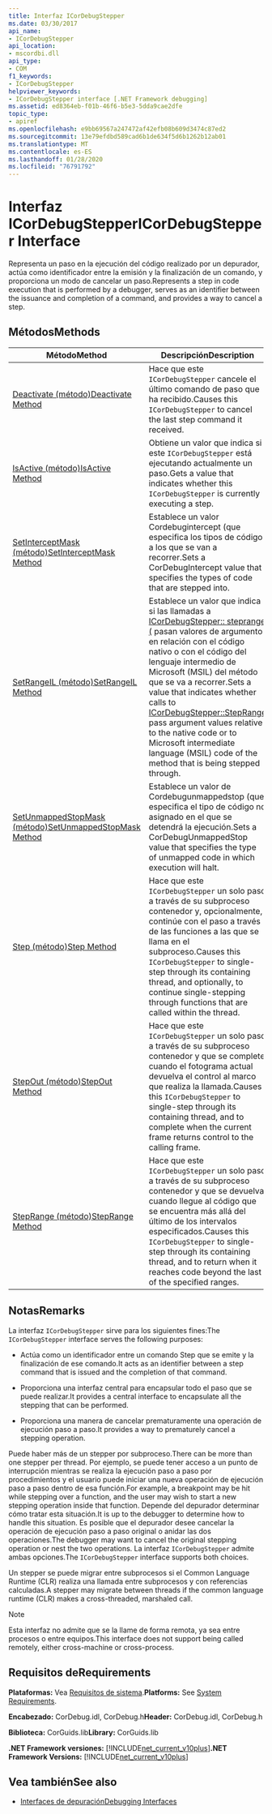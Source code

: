 ```yaml
---
title: Interfaz ICorDebugStepper
ms.date: 03/30/2017
api_name:
- ICorDebugStepper
api_location:
- mscordbi.dll
api_type:
- COM
f1_keywords:
- ICorDebugStepper
helpviewer_keywords:
- ICorDebugStepper interface [.NET Framework debugging]
ms.assetid: ed8364eb-f01b-46f6-b5e3-5dda9cae2dfe
topic_type:
- apiref
ms.openlocfilehash: e9bb69567a247472af42efb08b609d3474c87ed2
ms.sourcegitcommit: 13e79efdbd589cad6b1de634f5d6b1262b12ab01
ms.translationtype: MT
ms.contentlocale: es-ES
ms.lasthandoff: 01/28/2020
ms.locfileid: "76791792"
---
```

# <a name="icordebugstepper-interface"></a><span data-ttu-id="da91f-102">Interfaz ICorDebugStepper</span><span class="sxs-lookup"><span data-stu-id="da91f-102">ICorDebugStepper Interface</span></span>
<span data-ttu-id="da91f-103">Representa un paso en la ejecución del código realizado por un depurador, actúa como identificador entre la emisión y la finalización de un comando, y proporciona un modo de cancelar un paso.</span><span class="sxs-lookup"><span data-stu-id="da91f-103">Represents a step in code execution that is performed by a debugger, serves as an identifier between the issuance and completion of a command, and provides a way to cancel a step.</span></span>  
  
## <a name="methods"></a><span data-ttu-id="da91f-104">Métodos</span><span class="sxs-lookup"><span data-stu-id="da91f-104">Methods</span></span>  
  
|<span data-ttu-id="da91f-105">Método</span><span class="sxs-lookup"><span data-stu-id="da91f-105">Method</span></span>|<span data-ttu-id="da91f-106">Descripción</span><span class="sxs-lookup"><span data-stu-id="da91f-106">Description</span></span>|  
|------------|-----------------|  
|[<span data-ttu-id="da91f-107">Deactivate (método)</span><span class="sxs-lookup"><span data-stu-id="da91f-107">Deactivate Method</span></span>](icordebugstepper-deactivate-method.md)|<span data-ttu-id="da91f-108">Hace que este `ICorDebugStepper` cancele el último comando de paso que ha recibido.</span><span class="sxs-lookup"><span data-stu-id="da91f-108">Causes this `ICorDebugStepper` to cancel the last step command it received.</span></span>|  
|[<span data-ttu-id="da91f-109">IsActive (método)</span><span class="sxs-lookup"><span data-stu-id="da91f-109">IsActive Method</span></span>](icordebugstepper-isactive-method.md)|<span data-ttu-id="da91f-110">Obtiene un valor que indica si este `ICorDebugStepper` está ejecutando actualmente un paso.</span><span class="sxs-lookup"><span data-stu-id="da91f-110">Gets a value that indicates whether this `ICorDebugStepper` is currently executing a step.</span></span>|  
|[<span data-ttu-id="da91f-111">SetInterceptMask (método)</span><span class="sxs-lookup"><span data-stu-id="da91f-111">SetInterceptMask Method</span></span>](icordebugstepper-setinterceptmask-method.md)|<span data-ttu-id="da91f-112">Establece un valor Cordebugintercept (que especifica los tipos de código a los que se van a recorrer.</span><span class="sxs-lookup"><span data-stu-id="da91f-112">Sets a CorDebugIntercept value that specifies the types of code that are stepped into.</span></span>|  
|[<span data-ttu-id="da91f-113">SetRangeIL (método)</span><span class="sxs-lookup"><span data-stu-id="da91f-113">SetRangeIL Method</span></span>](icordebugstepper-setrangeil-method.md)|<span data-ttu-id="da91f-114">Establece un valor que indica si las llamadas a [ICorDebugStepper:: steprange (](icordebugstepper-steprange-method.md) pasan valores de argumento en relación con el código nativo o con el código del lenguaje intermedio de Microsoft (MSIL) del método que se va a recorrer.</span><span class="sxs-lookup"><span data-stu-id="da91f-114">Sets a value that indicates whether calls to [ICorDebugStepper::StepRange](icordebugstepper-steprange-method.md) pass argument values relative to the native code or to Microsoft intermediate language (MSIL) code of the method that is being stepped through.</span></span>|  
|[<span data-ttu-id="da91f-115">SetUnmappedStopMask (método)</span><span class="sxs-lookup"><span data-stu-id="da91f-115">SetUnmappedStopMask Method</span></span>](icordebugstepper-setunmappedstopmask-method.md)|<span data-ttu-id="da91f-116">Establece un valor de Cordebugunmappedstop (que especifica el tipo de código no asignado en el que se detendrá la ejecución.</span><span class="sxs-lookup"><span data-stu-id="da91f-116">Sets a CorDebugUnmappedStop value that specifies the type of unmapped code in which execution will halt.</span></span>|  
|[<span data-ttu-id="da91f-117">Step (método)</span><span class="sxs-lookup"><span data-stu-id="da91f-117">Step Method</span></span>](icordebugstepper-step-method.md)|<span data-ttu-id="da91f-118">Hace que este `ICorDebugStepper` un solo paso a través de su subproceso contenedor y, opcionalmente, continúe con el paso a través de las funciones a las que se llama en el subproceso.</span><span class="sxs-lookup"><span data-stu-id="da91f-118">Causes this `ICorDebugStepper` to single-step through its containing thread, and optionally, to continue single-stepping through functions that are called within the thread.</span></span>|  
|[<span data-ttu-id="da91f-119">StepOut (método)</span><span class="sxs-lookup"><span data-stu-id="da91f-119">StepOut Method</span></span>](icordebugstepper-stepout-method.md)|<span data-ttu-id="da91f-120">Hace que este `ICorDebugStepper` un solo paso a través de su subproceso contenedor y que se complete cuando el fotograma actual devuelva el control al marco que realiza la llamada.</span><span class="sxs-lookup"><span data-stu-id="da91f-120">Causes this `ICorDebugStepper` to single-step through its containing thread, and to complete when the current frame returns control to the calling frame.</span></span>|  
|[<span data-ttu-id="da91f-121">StepRange (método)</span><span class="sxs-lookup"><span data-stu-id="da91f-121">StepRange Method</span></span>](icordebugstepper-steprange-method.md)|<span data-ttu-id="da91f-122">Hace que este `ICorDebugStepper` un solo paso a través de su subproceso contenedor y que se devuelva cuando llegue al código que se encuentra más allá del último de los intervalos especificados.</span><span class="sxs-lookup"><span data-stu-id="da91f-122">Causes this `ICorDebugStepper` to single-step through its containing thread, and to return when it reaches code beyond the last of the specified ranges.</span></span>|  
  
## <a name="remarks"></a><span data-ttu-id="da91f-123">Notas</span><span class="sxs-lookup"><span data-stu-id="da91f-123">Remarks</span></span>  
 <span data-ttu-id="da91f-124">La interfaz `ICorDebugStepper` sirve para los siguientes fines:</span><span class="sxs-lookup"><span data-stu-id="da91f-124">The `ICorDebugStepper` interface serves the following purposes:</span></span>  
  
- <span data-ttu-id="da91f-125">Actúa como un identificador entre un comando Step que se emite y la finalización de ese comando.</span><span class="sxs-lookup"><span data-stu-id="da91f-125">It acts as an identifier between a step command that is issued and the completion of that command.</span></span>  
  
- <span data-ttu-id="da91f-126">Proporciona una interfaz central para encapsular todo el paso que se puede realizar.</span><span class="sxs-lookup"><span data-stu-id="da91f-126">It provides a central interface to encapsulate all the stepping that can be performed.</span></span>  
  
- <span data-ttu-id="da91f-127">Proporciona una manera de cancelar prematuramente una operación de ejecución paso a paso.</span><span class="sxs-lookup"><span data-stu-id="da91f-127">It provides a way to prematurely cancel a stepping operation.</span></span>  
  
 <span data-ttu-id="da91f-128">Puede haber más de un stepper por subproceso.</span><span class="sxs-lookup"><span data-stu-id="da91f-128">There can be more than one stepper per thread.</span></span> <span data-ttu-id="da91f-129">Por ejemplo, se puede tener acceso a un punto de interrupción mientras se realiza la ejecución paso a paso por procedimientos y el usuario puede iniciar una nueva operación de ejecución paso a paso dentro de esa función.</span><span class="sxs-lookup"><span data-stu-id="da91f-129">For example, a breakpoint may be hit while stepping over a function, and the user may wish to start a new stepping operation inside that function.</span></span> <span data-ttu-id="da91f-130">Depende del depurador determinar cómo tratar esta situación.</span><span class="sxs-lookup"><span data-stu-id="da91f-130">It is up to the debugger to determine how to handle this situation.</span></span> <span data-ttu-id="da91f-131">Es posible que el depurador desee cancelar la operación de ejecución paso a paso original o anidar las dos operaciones.</span><span class="sxs-lookup"><span data-stu-id="da91f-131">The debugger may want to cancel the original stepping operation or nest the two operations.</span></span> <span data-ttu-id="da91f-132">La interfaz `ICorDebugStepper` admite ambas opciones.</span><span class="sxs-lookup"><span data-stu-id="da91f-132">The `ICorDebugStepper` interface supports both choices.</span></span>  
  
 <span data-ttu-id="da91f-133">Un stepper se puede migrar entre subprocesos si el Common Language Runtime (CLR) realiza una llamada entre subprocesos y con referencias calculadas.</span><span class="sxs-lookup"><span data-stu-id="da91f-133">A stepper may migrate between threads if the common language runtime (CLR) makes a cross-threaded, marshaled call.</span></span>  
  
> [!NOTE]
> <span data-ttu-id="da91f-134">Esta interfaz no admite que se la llame de forma remota, ya sea entre procesos o entre equipos.</span><span class="sxs-lookup"><span data-stu-id="da91f-134">This interface does not support being called remotely, either cross-machine or cross-process.</span></span>  
  
## <a name="requirements"></a><span data-ttu-id="da91f-135">Requisitos de</span><span class="sxs-lookup"><span data-stu-id="da91f-135">Requirements</span></span>  
 <span data-ttu-id="da91f-136">**Plataformas:** Vea [Requisitos de sistema](../../../../docs/framework/get-started/system-requirements.md).</span><span class="sxs-lookup"><span data-stu-id="da91f-136">**Platforms:** See [System Requirements](../../../../docs/framework/get-started/system-requirements.md).</span></span>  
  
 <span data-ttu-id="da91f-137">**Encabezado:** CorDebug.idl, CorDebug.h</span><span class="sxs-lookup"><span data-stu-id="da91f-137">**Header:** CorDebug.idl, CorDebug.h</span></span>  
  
 <span data-ttu-id="da91f-138">**Biblioteca:** CorGuids.lib</span><span class="sxs-lookup"><span data-stu-id="da91f-138">**Library:** CorGuids.lib</span></span>  
  
 <span data-ttu-id="da91f-139">**.NET Framework versiones:** [!INCLUDE[net_current_v10plus](../../../../includes/net-current-v10plus-md.md)]</span><span class="sxs-lookup"><span data-stu-id="da91f-139">**.NET Framework Versions:** [!INCLUDE[net_current_v10plus](../../../../includes/net-current-v10plus-md.md)]</span></span>  
  
## <a name="see-also"></a><span data-ttu-id="da91f-140">Vea también</span><span class="sxs-lookup"><span data-stu-id="da91f-140">See also</span></span>

- [<span data-ttu-id="da91f-141">Interfaces de depuración</span><span class="sxs-lookup"><span data-stu-id="da91f-141">Debugging Interfaces</span></span>](debugging-interfaces.md)
